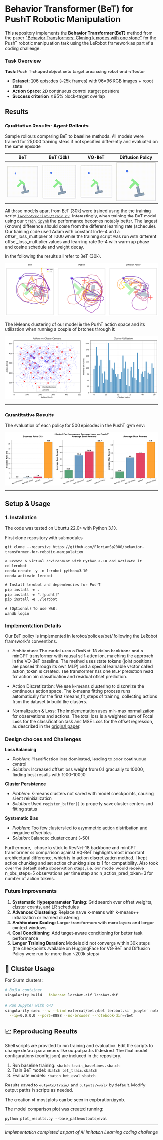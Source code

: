 # Behavior Transformer (BeT) for PushT Robotic Manipulation

This repository implements the **Behavior Transformer (BeT)** method from the paper ["Behavior Transformers: Cloning k modes with one stone"](https://arxiv.org/pdf/2206.11251) for the PushT robotic manipulation task using the LeRobot framework as part of a coding challenge.

### Task Overview

**Task**: Push T-shaped object onto target area using robot end-effector
- **Dataset**: 206 episodes (~25k frames) with 96×96 RGB images + robot state
- **Action Space**: 2D continuous control (target position)
- **Success criterion**: ≥95% block-target overlap


## Results

### Qualitative Results: Agent Rollouts
Sample rollouts comparing BeT to baseline methods. All models were trained for 25,000 training steps if not specified differently and evaluated on the same episode

| BeT | BeT (30k) | VQ-BeT | Diffusion Policy |
|:---:|:---:|:---:|:---:|
| ![BeT Rollout](./media/eval_bet.gif) | ![BeT (30k) Rollout](./media/eval_bet_st30k.gif) | ![VQ-BeT Rollout](./media/eval_vqbet.gif) | ![Diffusion Policy Rollout](./media/eval_diffusion.gif) |

All those models apart from BeT (30k) were trained using the the training script [`lerobot/scripts/train.py`](https://github.com/FlorianSp2000/lerobot/blob/bet-integration/src/lerobot/scripts/train). Interestingly, when training the BeT model using our [`train.ipynb`](train.ipynb) the performance becomes notably better. The largest (known) difference should come from the different learning rate (schedule). Our training code used Adam with constant lr=1e-4 and a offset_loss_multiplier of 1000 while the training script was run with different offset_loss_multiplier values and learning rate 3e-4 with warm up phase and cosine schedule and weight decay.

In the following the results all refer to BeT (30k).

![Model Trajectories](./plots/model_trajectory_comparison.png)

The kMeans clustering of our model in the PushT action space and its utilization when running a couple of batches through it:

![Model Trajectories](./plots/model_clustering.png)

---

### Quantitative Results
The evaluation of each policy for 500 episodes in the PushT gym env:

![Model Comparison](./plots/model_comparison.png)

---

## Setup & Usage

### 1. Installation
The code was tested on Ubuntu 22.04 with Python 3.10.

First clone repository with submodules

```
git clone --recursive https://github.com/FlorianSp2000/behavior-transformer-for-robotic-manipulation
```

```
# Create a virtual environment with Python 3.10 and activate it
cd lerobot
conda create -y -n lerobot python=3.10
conda activate lerobot
```

```
# Install lerobot and dependencies for PushT
pip install -e .
pip install -e ".[pusht]"
pip install -e ./lerobot
```

```
# (Optional) To use W&B:
wandb login
```

### Implementation Details
Our BeT policy is implemented in lerobot/policies/bet/ following the LeRobot framework's conventions.

- Architecture: The model uses a ResNet-18 vision backbone and a minGPT transformer with causal self-attention, matching the approach in the VQ-BeT baseline. The method uses state tokens (joint positions are passed through its own MLP) and a special learnable vector called action_token is created. The transformer has one MLP prediction head for action bin classification and residual offset prediction.

- Action Discretization: We use k-means clustering to discretize the continuous action space. The k-means fitting process runs automatically for the first kmeans_fit_steps of training, collecting actions from the dataset to build the clusters.

- Normalization & Loss: The implementation uses min-max normalization for observations and actions. The total loss is a weighted sum of Focal Loss for the classification task and MSE Loss for the offset regression, as described in the [original paper](https://arxiv.org/pdf/2206.11251).


### Design choices and Challenges 
**Loss Balancing**
- *Problem*: Classification loss dominated, leading to poor continuous control
- *Solution*: Increased offset loss weight from 0.1 gradually to 10000, finding best results with 1000-10000

**Cluster Persistence** 
- *Problem*: K-means clusters not saved with model checkpoints, causing silent reinitialization
- *Solution*: Used `register_buffer()` to properly save cluster centers and fitting status

**Systematic Bias**
- *Problem*: Too few clusters led to asymmetric action distribution and negative offset bias
- *Solution*: Balanced cluster count (~50) 

Furthermore, I chose to stick to ResNet-18 backbone and minGPT transformer so comparison against VQ-BeT highlights most important architectural difference, which is in action discretization method. I kept action chunking and set action chunking size to 1 for compatibility. Also took over the default delta observation steps, i.e. our model would receive n_obs_steps=5 observations per time step and n_action_pred_token=3 for number of action tokens. 

### Future Improvements
1. **Systematic Hyperparameter Tuning**: Grid search over offset weights, cluster counts, and LR schedules
2. **Advanced Clustering**: Replace naive k-means with k-means++ initialization or learned clustering
3. **Architecture Scaling**: Larger transformers with more layers and longer context windows
4. **Goal Conditioning**: Add target-aware conditioning for better task performance
5. **Longer Training Duration**: Models did not converge within 30k steps (the checkpoints available on HuggingFace for VG-BeT and Diffusion Policy were run for more than ~200k steps)
 
## 🐳 Cluster Usage

For Slurm clusters:
```bash
# Build container
singularity build --fakeroot lerobot.sif lerobot.def

# Run Jupyter with GPU
singularity exec --nv --bind external/bet:/bet lerobot.sif jupyter notebook \
  --ip=0.0.0.0 --port=8888 --no-browser --notebook-dir=/bet
```

## 📈 Reproducing Results
Shell scripts are provided to run training and evaluation. Edit the scripts to change default parameters like output paths if desired. The final model configurations (config.json) are included in the repository.

1. Run baseline training: `sbatch train_baselines.sbatch`
2. Train BeT model: `sbatch bet_train.sbatch` 
3. Evaluate models: `sbatch bet_eval.sbatch`

Results saved to `outputs/train/` and `outputs/eval/` by default. Modify output paths in scripts as needed.

The creation of most plots can be seen in exploration.ipynb.

The model comparison plot was created running:

```
python plot_results.py --base_path=outputs/eval
```

---

*Implementation completed as part of AI Imitation Learning coding challenge*
